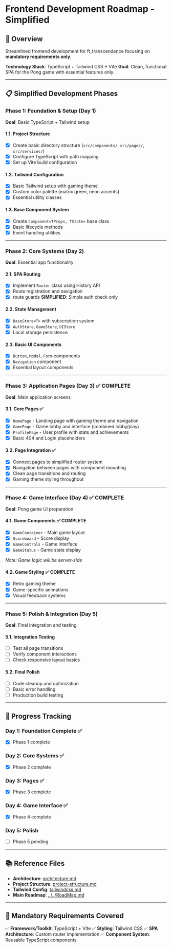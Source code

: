 # Frontend Development Roadmap - Simplified

## 🎯 Overview
Streamlined frontend development for ft_transcendence focusing on **mandatory requirements only**.

**Technology Stack**: TypeScript + Tailwind CSS + Vite
**Goal**: Clean, functional SPA for the Pong game with essential features only.

---

## 📋 Simplified Development Phases

### Phase 1: Foundation & Setup (Day 1)
**Goal**: Basic TypeScript + Tailwind setup

#### 1.1. Project Structure
- [x] Create basic directory structure (`src/components/`, `src/pages/`, `src/services/`)
- [x] Configure TypeScript with path mapping
- [x] Set up Vite build configuration

#### 1.2. Tailwind Configuration
- [x] Basic Tailwind setup with gaming theme
- [x] Custom color palette (matrix green, neon accents)
- [x] Essential utility classes

#### 1.3. Base Component System
- [x] Create `Component<TProps, TState>` base class
- [x] Basic lifecycle methods
- [x] Event handling utilities

---

### Phase 2: Core Systems (Day 2)
**Goal**: Essential app functionality

#### 2.1. SPA Routing
- [x] Implement `Router` class using History API
- [x] Route registration and navigation
- [x] route guards **SIMPLIFIED**: Simple auth check only

#### 2.2. State Management
- [x] `BaseStore<T>` with subscription system
- [x] `AuthStore`, `GameStore`, `UIStore`
- [x] Local storage persistence

#### 2.3. Basic UI Components
- [x] `Button`, `Modal`, `Form` components
- [x] `Navigation` component
- [x] Essential layout components

---

### Phase 3: Application Pages (Day 3) ✅ **COMPLETE**
**Goal**: Main application screens

#### 3.1. Core Pages ✅
- [x] `HomePage` - Landing page with gaming theme and navigation
- [x] `GamePage` - Game lobby and interface (combined lobby/play)
- [x] `ProfilePage` - User profile with stats and achievements
- [x] Basic 404 and Login placeholders

#### 3.2. Page Integration ✅
- [x] Connect pages to simplified router system
- [x] Navigation between pages with component mounting
- [x] Clean page transitions and routing
- [x] Gaming theme styling throughout

---

### Phase 4: Game Interface (Day 4) ✅ **COMPLETE**
**Goal**: Pong game UI preparation

#### 4.1. Game Components ✅ **COMPLETE**
- [x] `GameContainer` - Main game layout
- [x] `Scoreboard` - Score display
- [x] `GameControls` - Game interface
- [x] `GameStatus` - Game state display

*Note: Game logic will be server-side*

#### 4.2. Game Styling ✅ **COMPLETE**
- [x] Retro gaming theme
- [x] Game-specific animations
- [x] Visual feedback systems

---

### Phase 5: Polish & Integration (Day 5)
**Goal**: Final integration and testing

#### 5.1. Integration Testing
- [ ] Test all page transitions
- [ ] Verify component interactions
- [ ] Check responsive layout basics

#### 5.2. Final Polish
- [ ] Code cleanup and optimization
- [ ] Basic error handling
- [ ] Production build testing

---

## 🔄 Progress Tracking

### Day 1: Foundation Complete ✅
- [x] Phase 1 complete

### Day 2: Core Systems ✅
- [x] Phase 2 complete

### Day 3: Pages ✅
- [x] Phase 3 complete

### Day 4: Game Interface ✅
- [x] Phase 4 complete

### Day 5: Polish
- [ ] Phase 5 pending

---

## 📚 Reference Files

- **Architecture**: [architecture.md](architecture.md)
- **Project Structure**: [project-structure.md](project-structure.md)
- **Tailwind Config**: [tailwindcss.md](tailwindcss.md)
- **Main Roadmap**: [../../RoadMap.md](../../RoadMap.md)

---

## 🎯 Mandatory Requirements Covered

✅ **Framework/Toolkit**: TypeScript + Vite
✅ **Styling**: Tailwind CSS
✅ **SPA Architecture**: Custom router implementation
✅ **Component System**: Reusable TypeScript components
